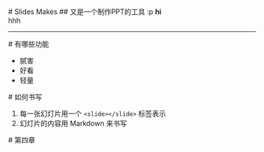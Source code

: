 <slide>
# Slides Makes
## 又是一个制作PPT的工具 :p
<strong>hi</strong>
<br/>
hhh
<hr>
</slide>

<slide cols>
# 有哪些功能

- 腻害
- 好看
- 轻量

</slide>


<slide>
# 如何书写 

1. 每一张幻灯片用一个 `<slide></slide>` 标签表示
2. 幻灯片的内容用 Markdown 来书写



</slide>


<slide>
# 第四章

</slide>


